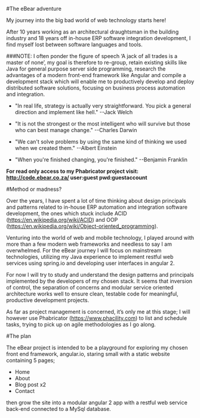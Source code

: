 #The eBear adventure

My journey into the big bad world of web technology starts here!

After 10 years working as an architectural draughtsman in the building industry and 18 years off in-house ERP software integration development, I find myself lost between software languages and tools.

###NOTE:
I often ponder the figure of speech ‘A jack of all trades is a master of none’, my goal is therefore to re-group, retain existing skills like Java for general purpose server side programming, research the advantages of a modern front-end framework like Angular and compile a development stack which will enable me to productively develop and deploy distributed software solutions, focusing on business process automation and integration.

- "In real life, strategy is actually very straightforward. You pick a general direction and implement like hell." --Jack Welch

- "It is not the strongest or the most intelligent who will survive but those who can best manage change." --Charles Darwin

- "We can't solve problems by using the same kind of thinking we used when we created them." --Albert Einstein

- "When you're finished changing, you're finished." --Benjamin Franklin

**For read only access to my Phabricator project visit: http://code.ebear.co.za/ user:guest pwd:guestaccount**

#Method or madness?

Over the years, I have spent a lot of time thinking about design principals and patterns related to in-house ERP automation and integration software development, the ones which stuck include ACID (https://en.wikipedia.org/wiki/ACID) and OOP (https://en.wikipedia.org/wiki/Object-oriented_programming).

Venturing into the world of web and mobile technology, I played around with more than a few modern web frameworks and needless to say I am overwhelmed. For the eBear journey I will focus on mainstream technologies, utilizing my Java experience to implement restful web services using spring.io and developing user interfaces in angular 2. 

For now I will try to study and understand the design patterns and principals implemented by the developers of my chosen stack. It seems that inversion of control, the separation of concerns and modular service oriented architecture works well to ensure clean, testable code for meaningful, productive development projects.

As far as project management is concerned, it’s only me at this stage; I will however use Phabricator (https://www.phacility.com) to list and schedule tasks, trying to pick up on agile methodologies as I go along.

#The plan

The eBear project is intended to be a playground for exploring my chosen front end framework, angular.io, staring small with a static website containing 5 pages;

  - Home
  - About
  - Blog post x2
  - Contact

then grow the site into a modular angular 2 app with a restful web service back-end connected to a MySql database.


